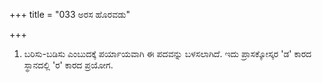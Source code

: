 +++
title = "033 ಅರಸ ಹೊರವಡು"

+++
1) ಬರಿಸು-ಬಡಿಸು ಎಂಬುದಕ್ಕೆ ಪರ್ಯಾಯವಾಗಿ ಈ ಪದವನ್ನು ಬಳಸಲಾಗಿದೆ. ಇದು ಪ್ರಾಸಕ್ಕೋಸ್ಕರ 'ಡ' ಕಾರದ ಸ್ಥಾನದಲ್ಲಿ 'ರ' ಕಾರದ ಪ್ರಯೋಗ.